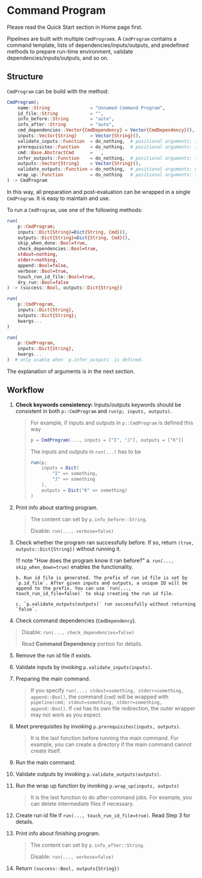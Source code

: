 # Command Program

Please read the Quick Start section in Home page first.

Pipelines are built with multiple `CmdProgram`s. A `CmdProgram` contains a command template, lists of dependencies/inputs/outputs, and predefined methods to prepare run-time environment, validate dependencies/inputs/outputs, and so on.

## Structure

`CmdProgram` can be build with the method:

```julia
CmdProgram(;
	name::String               = "Unnamed Command Program",
	id_file::String            = "",
	info_before::String        = "auto",
	info_after::String         = "auto",
	cmd_dependencies::Vector{CmdDependency} = Vector{CmdDependency}(),
	inputs::Vector{String}     = Vector{String}(),
	validate_inputs::Function  = do_nothing,  # positional arguments: inputs::Dict{String}
	prerequisites::Function    = do_nothing,  # positional arguments: inputs, outputs::Dict{String}
	cmd::Base.AbstractCmd      = ``,
	infer_outputs::Function    = do_nothing,  # positional arguments: inputs::Dict{String}
	outputs::Vector{String}    = Vector{String}(),
	validate_outputs::Function = do_nothing,  # positional arguments: outputs::Dict{String},
	wrap_up::Function          = do_nothing   # positional arguments: inputs, outputs::Dict{String}
) -> CmdProgram
```

In this way, all preparation and post-evaluation can be wrapped in a single `CmdProgram`. It is easy to maintain and use.

To run a `CmdProgram`, use one of the following methods:

```julia
run(
	p::CmdProgram;
	inputs::Dict{String}=Dict{String, Cmd}(),
	outputs::Dict{String}=Dict{String, Cmd}(),
	skip_when_done::Bool=true,
	check_dependencies::Bool=true,
	stdout=nothing,
	stderr=nothing,
	append::Bool=false,
	verbose::Bool=true,
	touch_run_id_file::Bool=true,
	dry_run::Bool=false
) -> (success::Bool, outputs::Dict{String})

run(
	p::CmdProgram,
	inputs::Dict{String},
	outputs::Dict{String};
	kwargs...
)

run(
	p::CmdProgram,
	inputs::Dict{String},
	kwargs...
)  # only usable when `p.infer_outputs` is defined.
```

The explanation of arguments is in the next section.

## Workflow

1. **Check keywords consistency:** Inputs/outputs keywords should be consistent in both `p::CmdProgram` and `run(p; inputs, outputs)`.

   > For example, if inputs and outputs in `p::CmdProgram` is defined this way
   >
   > ```julia
   > p = CmdProgram(..., inputs = ["I", "J"], outputs = ["K"])
   > ```
   >
   > The inputs and outputs in `run(...)` has to be
   >
   > ```julia
   > run(p;
   >     inputs = Dict(
   >         "I" => something,
   >         "J" => something
   >     ),
   >     outputs = Dict("K" => something)
   > )
   > ```

2. Print info about starting program. 

   > The content can set by `p.info_before::String`.
   >
   > Disable: `run(..., verbose=false)`

3. Check whether the program ran successfully before. If so, return `(true, outputs::Dict{String})` without running it.

   !!! note "How does the program know it ran before?"
       a. `run(..., skip_when_down=true)` enables the functionality.
       
   
       b. Run id file is generated. The prefix of run id file is set by `p.id_file`. After given inputs and outputs, a unique ID will be append to the prefix. You can use `run(..., touch_run_id_file=false)` to skip creating the run id file.
       
       c. `p.validate_outputs(outputs)` run successfully without returning `false`.
   
4. Check command dependencies (`CmdDependency`). 
   
> Disable: `run(..., check_dependencies=false)`
   >
   > Read **Command Dependency** portion for details.
   
5. Remove the run id file if exists.

6. Validate inputs by invoking `p.validate_inputs(inputs)`.

7. Preparing the main command.

   > If you specify `run(...; stdout=something, stderr=something, append::Bool)`, the command (`cmd`) will be wrapped with `pipeline(cmd; stdout=something, stderr=something, append::Bool)`. If `cmd` has its own file redirection, the outer wrapper may not work as you expect.

8. Meet prerequisites by invoking `p.prerequisites(inputs, outputs)`.

   > It is the last function before running the main command.  For example, you can create a directory if  the main command cannot create itself.

9. Run the main command.

10. Validate outputs by invoking `p.validate_outputs(outputs)`.

11. Run the wrap up function by invoking `p.wrap_up(inputs, outputs)`

    > It is the last function to do after-command jobs. For example, you can delete intermediate files if necessary.

12. Create run id file if `run(..., touch_run_id_file=true)`. Read Step 3 for details.

13. Print info about finishing program. 

    > The content can set by `p.info_after::String`.
    >
    > Disable: `run(..., verbose=false)`

14. Return `(success::Bool, outputs{String})`